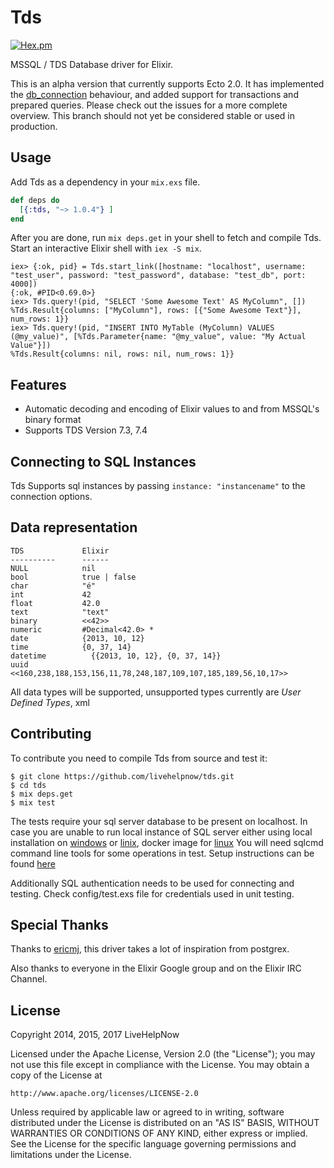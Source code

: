 # Tds

[![Hex.pm](https://img.shields.io/hexpm/v/tds.svg)](https://hex.pm/packages/tds)

MSSQL / TDS Database driver for Elixir.

This is an alpha version that currently supports Ecto 2.0. It has implemented the [db_connection](https://github.com/elixir-ecto/db_connection) behaviour, and added support for transactions and prepared queries.
Please check out the issues for a more complete overview. This branch should not yet be considered stable or used in production.

## Usage

Add Tds as a dependency in your `mix.exs` file.

```elixir
def deps do
  [{:tds, "~> 1.0.4"} ]
end
```

After you are done, run `mix deps.get` in your shell to fetch and compile Tds. Start an interactive Elixir shell with `iex -S mix`.

```iex
iex> {:ok, pid} = Tds.start_link([hostname: "localhost", username: "test_user", password: "test_password", database: "test_db", port: 4000])
{:ok, #PID<0.69.0>}
iex> Tds.query!(pid, "SELECT 'Some Awesome Text' AS MyColumn", [])
%Tds.Result{columns: ["MyColumn"], rows: [{"Some Awesome Text"}], num_rows: 1}}
iex> Tds.query!(pid, "INSERT INTO MyTable (MyColumn) VALUES (@my_value)", [%Tds.Parameter{name: "@my_value", value: "My Actual Value"}])
%Tds.Result{columns: nil, rows: nil, num_rows: 1}}
```

## Features

* Automatic decoding and encoding of Elixir values to and from MSSQL's binary format
* Supports TDS Version 7.3, 7.4

## Connecting to SQL Instances
Tds Supports sql instances by passing ```instance: "instancename"``` to the connection options.

## Data representation

    TDS             Elixir
    ----------      ------
    NULL            nil
    bool            true | false
    char            "é"
    int             42
    float           42.0
    text            "text"
    binary          <<42>>
    numeric         #Decimal<42.0> *
    date            {2013, 10, 12}
    time            {0, 37, 14}
    datetime	      {{2013, 10, 12}, {0, 37, 14}}
    uuid            <<160,238,188,153,156,11,78,248,187,109,107,185,189,56,10,17>>

All data types will be supported, unsupported types currently are *User Defined Types*, xml

## Contributing

To contribute you need to compile Tds from source and test it:

```
$ git clone https://github.com/livehelpnow/tds.git
$ cd tds
$ mix deps.get
$ mix test
```

The tests require your sql server database to be present on localhost. In case you are unable to run local instance of SQL server either using local installation on [windows](https://docs.microsoft.com/en-us/sql/database-engine/install-windows/install-sql-server-from-the-installation-wizard-setup) or [linix](https://docs.microsoft.com/en-us/sql/linux/sql-server-linux-setup), docker image for [linux](https://hub.docker.com/r/microsoft/mssql-server-linux/)
You will need sqlcmd command line tools for some operations in test. Setup instructions can be found [here](https://docs.microsoft.com/en-us/sql/linux/sql-server-linux-setup-tools)

Additionally SQL authentication needs to be used for connecting and testing. Check config/test.exs file for credentials used in unit testing.

## Special Thanks

Thanks to [ericmj](https://github.com/ericmj), this driver takes a lot of inspiration from postgrex.

Also thanks to everyone in the Elixir Google group and on the Elixir IRC Channel.

## License

Copyright 2014, 2015, 2017 LiveHelpNow

Licensed under the Apache License, Version 2.0 (the "License");
you may not use this file except in compliance with the License.
You may obtain a copy of the License at

    http://www.apache.org/licenses/LICENSE-2.0

Unless required by applicable law or agreed to in writing, software
distributed under the License is distributed on an "AS IS" BASIS,
WITHOUT WARRANTIES OR CONDITIONS OF ANY KIND, either express or implied.
See the License for the specific language governing permissions and
limitations under the License.
